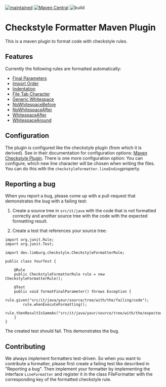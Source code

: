 [![maintained](https://img.shields.io/badge/Maintained-yes-brightgreen.svg)](https://github.com/ArneLimburg/checkstyle-formatter-maven-plugin/graphs/commit-activity)
[![Maven Central](https://img.shields.io/maven-central/v/dev.limburg.checkstyle/checkstyle-formatter-maven-plugin.svg)](https://search.maven.org/artifact/dev.limburg.checkstyle/checkstyle-formatter-maven-plugin)
![build](https://github.com/ArneLimburg/checkstyle-formatter-maven-plugin/workflows/build/badge.svg) 

# Checkstyle Formatter Maven Plugin

This is a maven plugin to format code with checkstyle rules.

## Features

Currently the following rules are formatted automatically:
- [Final Parameters](https://checkstyle.sourceforge.io/checks/misc/finalparameters.html)
- [Import Order](https://checkstyle.sourceforge.io/checks/imports/importorder.html)
- [Indentation](https://checkstyle.sourceforge.io/checks/misc/indentation.html)
- [File Tab Character](https://checkstyle.sourceforge.io/checks/whitespace/filetabcharacter.html)
- [Generic Whitespace](https://checkstyle.sourceforge.io/checks/whitespace/genericwhitespace.html)
- [NoWhitespaceBefore](https://checkstyle.sourceforge.io/checks/whitespace/nowhitespacebefore.html)
- [NoWhitespaceAfter](https://checkstyle.sourceforge.io/checks/whitespace/nowhitespaceafter.html)
- [WhitespaceAfter](https://checkstyle.sourceforge.io/checks/whitespace/whitespaceafter.html)
- [WhitespaceAround](https://checkstyle.sourceforge.io/checks/whitespace/whitespacearound.html)

## Configuration

The plugin is configured like the checkstyle plugin (from which it is derived).
See in their documentation for configuration options: [Maven Checkstyle Plugin](https://maven.apache.org/plugins/maven-checkstyle-plugin/).
There is one more configuration option: You can configure, which new line character will be chosen when writing the files. You can do this with the `checkstyleFormatter.lineEnding`property.

## Reporting a bug

When you report a bug, please come up with a pull-request that demonstrates the bug with a failing test:

1. Create a source tree in `src/it/java` with the code that is not formatted correctly
and another source tree with the code with the expected formatting result.

2. Create a test that references your source tree:

```
import org.junit.Rule;
import org.junit.Test;

import dev.limburg.checkstyle.CheckstyleFormatterRule;

public class YourTest {

    @Rule
    public CheckstyleFormatterRule rule = new CheckstyleFormatterRule();

    @Test
    public void formatFinalParameter() throws Exception {
        rule.given("src/it/java/your/source/tree/with/the/failing/code");
        rule.whenExecuteFormatting();
        rule.thenResultIsSameAs("src/it/java/your/source/tree/with/the/expected/result");
    }
}
```

The created test should fail. This demonstrates the bug.

## Contributing

We always implement formatters test-driven.
So when you want to contribute a formatter, please first create a failing test like described in "Reporting a bug".
Then implement your formatter by implementing the interface `LineFormatter` 
and register it in the class FileFormatter with the corresponding key of the formatted checkstyle rule.
